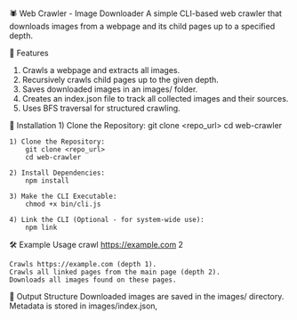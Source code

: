 

🕷️ Web Crawler - Image Downloader
A simple CLI-based web crawler that downloads images from a webpage and its child pages up to a specified depth.

📌 Features 
1) Crawls a webpage and extracts all images.
2) Recursively crawls child pages up to the given depth.
3) Saves downloaded images in an images/ folder.
4) Creates an index.json file to track all collected images and their sources.
5) Uses BFS traversal for structured crawling.

🚀 Installation 1) Clone the Repository:
git clone <repo_url>
cd web-crawler

    1) Clone the Repository:
        git clone <repo_url>
        cd web-crawler
        
    2) Install Dependencies:
        npm install

    3) Make the CLI Executable:
        chmod +x bin/cli.js

    4) Link the CLI (Optional - for system-wide use):
        npm link


🛠️ Example Usage
crawl https://example.com 2

    Crawls https://example.com (depth 1).
    Crawls all linked pages from the main page (depth 2).
    Downloads all images found on these pages.

📝 Output Structure
Downloaded images are saved in the images/ directory.
Metadata is stored in images/index.json,

